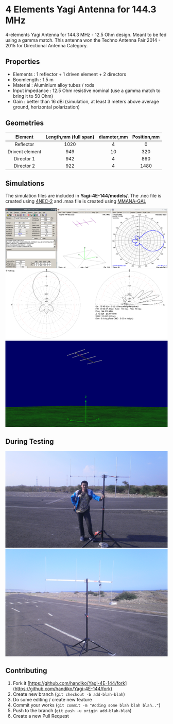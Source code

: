 # 4 Elements Yagi Antenna for 144.3 MHz
4-elements Yagi Antenna for 144.3 MHz - 12.5 Ohm design. Meant to be fed using a gamma match.
This antenna won the Techno Antenna Fair 2014 - 2015 for Directional Antenna Category.

## Properties
* Elements        : 1 reflector + 1 driven element + 2 directors
* Boomlength      : 1.5 m
* Material        : Aluminium alloy tubes / rods
* Input impedance : 12.5 Ohm resistive nominal (use a gamma match to bring it to 50 Ohm)
* Gain            : better than 16 dBi (simulation, at least 3 meters above average ground, horizontal polarization)

## Geometries

|Element        |Length,mm (full span)|diameter,mm|Position,mm|
|:-------------:|:-------------------:|:---------:|:---------:|
|Reflector      |1020                 |4          |0          |
|Drivent element|949                  |10         |320        |
|Director 1     |942                  |4          |860        |
|Director 2     |922                  |4          |1480       |

## Simulations
The simulation files are included in **Yagi-4E-144/models/**. The .nec file is created using [4NEC-2](https://www.qsl.net/4nec2/) and .maa file is created using [MMANA-GAL](https://hamsoft.ca/pages/mmana-gal.php)

![](./4nec2-calc.png)
![](./mmana-pattern.png)
![](./4nec2-geom.png)

## During Testing
![](./P8310481.JPG)
![](./P8310487.JPG)

## Contributing
1. Fork it [https://github.com/handiko/Yagi-4E-144/fork](https://github.com/handiko/Yagi-4E-144/fork)
2. Create new branch (`git checkout -b add-blah-blah`)
3. Do some editing / create new feature
4. Commit your works (`git commit -m "Adding some blah blah blah.."`)
5. Push to the branch (`git push -u origin add-blah-blah`)
6. Create a new Pull Request
